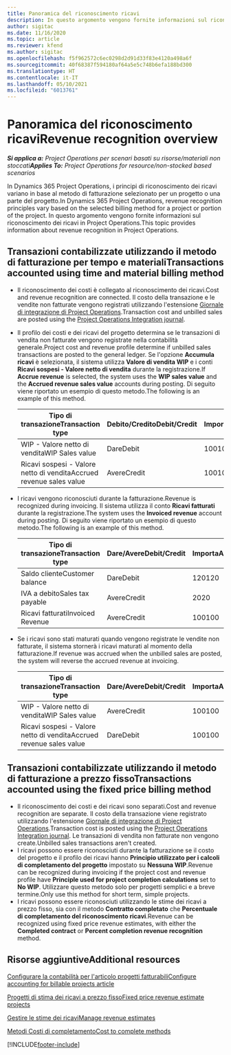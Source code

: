 ```yaml
---
title: Panoramica del riconoscimento ricavi
description: In questo argomento vengono fornite informazioni sul riconoscimento dei ricavi in Project Operations.
author: sigitac
ms.date: 11/16/2020
ms.topic: article
ms.reviewer: kfend
ms.author: sigitac
ms.openlocfilehash: f5f962572c6ec0298d2d91d33f83e4120a498a6f
ms.sourcegitcommit: 40f68387f594180af64a5e5c748b6efa188bd300
ms.translationtype: HT
ms.contentlocale: it-IT
ms.lasthandoff: 05/10/2021
ms.locfileid: "6013761"
---
```

# <a name="revenue-recognition-overview"></a><span data-ttu-id="cbe9e-103">Panoramica del riconoscimento ricavi</span><span class="sxs-lookup"><span data-stu-id="cbe9e-103">Revenue recognition overview</span></span>

<span data-ttu-id="cbe9e-104">_**Si applica a:** Project Operations per scenari basati su risorse/materiali non stoccati_</span><span class="sxs-lookup"><span data-stu-id="cbe9e-104">_**Applies To:** Project Operations for resource/non-stocked based scenarios_</span></span>

<span data-ttu-id="cbe9e-105">In Dynamics 365 Project Operations, i principi di riconoscimento dei ricavi variano in base al metodo di fatturazione selezionato per un progetto o una parte del progetto.</span><span class="sxs-lookup"><span data-stu-id="cbe9e-105">In Dynamics 365 Project Operations, revenue recognition principles vary based on the selected billing method for a project or portion of the project.</span></span> <span data-ttu-id="cbe9e-106">In questo argomento vengono fornite informazioni sul riconoscimento dei ricavi in Project Operations.</span><span class="sxs-lookup"><span data-stu-id="cbe9e-106">This topic provides information about revenue recognition in Project Operations.</span></span>

## <a name="transactions-accounted-using-time-and-material-billing-method"></a><span data-ttu-id="cbe9e-107">Transazioni contabilizzate utilizzando il metodo di fatturazione per tempo e materiali</span><span class="sxs-lookup"><span data-stu-id="cbe9e-107">Transactions accounted using time and material billing method</span></span>

- <span data-ttu-id="cbe9e-108">Il riconoscimento dei costi è collegato al riconoscimento dei ricavi.</span><span class="sxs-lookup"><span data-stu-id="cbe9e-108">Cost and revenue recognition are connected.</span></span> <span data-ttu-id="cbe9e-109">Il costo della transazione e le vendite non fatturate vengono registrati utilizzando l'estensione [Giornale di integrazione di Project Operations](../project-accounting/project-operations-integration-journal.md).</span><span class="sxs-lookup"><span data-stu-id="cbe9e-109">Transaction cost and unbilled sales are posted using the [Project Operations Integration journal](../project-accounting/project-operations-integration-journal.md).</span></span>
- <span data-ttu-id="cbe9e-110">Il profilo dei costi e dei ricavi del progetto determina se le transazioni di vendita non fatturate vengono registrate nella contabilità generale.</span><span class="sxs-lookup"><span data-stu-id="cbe9e-110">Project cost and revenue profile determine if unbilled sales transactions are posted to the general ledger.</span></span> <span data-ttu-id="cbe9e-111">Se l'opzione **Accumula ricavi** è selezionata, il sistema utilizza **Valore di vendita WIP** e i conti **Ricavi sospesi - Valore netto di vendita** durante la registrazione.</span><span class="sxs-lookup"><span data-stu-id="cbe9e-111">If **Accrue revenue** is selected, the system uses the **WIP sales value** and the **Accrued revenue sales value** accounts during posting.</span></span> <span data-ttu-id="cbe9e-112">Di seguito viene riportato un esempio di questo metodo.</span><span class="sxs-lookup"><span data-stu-id="cbe9e-112">The following is an example of this method.</span></span>  

  | <span data-ttu-id="cbe9e-113">Tipo di transazione</span><span class="sxs-lookup"><span data-stu-id="cbe9e-113">Transaction type</span></span> | <span data-ttu-id="cbe9e-114">Debito/Credito</span><span class="sxs-lookup"><span data-stu-id="cbe9e-114">Debit/Credit</span></span> | <span data-ttu-id="cbe9e-115">Importa</span><span class="sxs-lookup"><span data-stu-id="cbe9e-115">Amount</span></span> |
  | --- | --- | --- |
  | <span data-ttu-id="cbe9e-116">WIP - Valore netto di vendita</span><span class="sxs-lookup"><span data-stu-id="cbe9e-116">WIP Sales value</span></span> | <span data-ttu-id="cbe9e-117">Dare</span><span class="sxs-lookup"><span data-stu-id="cbe9e-117">Debit</span></span> | <span data-ttu-id="cbe9e-118">100</span><span class="sxs-lookup"><span data-stu-id="cbe9e-118">100</span></span> |
  | <span data-ttu-id="cbe9e-119">Ricavi sospesi - Valore netto di vendita</span><span class="sxs-lookup"><span data-stu-id="cbe9e-119">Accrued revenue sales value</span></span> | <span data-ttu-id="cbe9e-120">Avere</span><span class="sxs-lookup"><span data-stu-id="cbe9e-120">Credit</span></span> | <span data-ttu-id="cbe9e-121">100</span><span class="sxs-lookup"><span data-stu-id="cbe9e-121">100</span></span> |

- <span data-ttu-id="cbe9e-122">I ricavi vengono riconosciuti durante la fatturazione.</span><span class="sxs-lookup"><span data-stu-id="cbe9e-122">Revenue is recognized during invoicing.</span></span> <span data-ttu-id="cbe9e-123">Il sistema utilizza il conto **Ricavi fatturati** durante la registrazione.</span><span class="sxs-lookup"><span data-stu-id="cbe9e-123">The system uses the **Invoiced revenue** account during posting.</span></span> <span data-ttu-id="cbe9e-124">Di seguito viene riportato un esempio di questo metodo.</span><span class="sxs-lookup"><span data-stu-id="cbe9e-124">The following is an example of this method.</span></span>  

  | <span data-ttu-id="cbe9e-125">Tipo di transazione</span><span class="sxs-lookup"><span data-stu-id="cbe9e-125">Transaction type</span></span> | <span data-ttu-id="cbe9e-126">Dare/Avere</span><span class="sxs-lookup"><span data-stu-id="cbe9e-126">Debit/Credit</span></span> | <span data-ttu-id="cbe9e-127">Importa</span><span class="sxs-lookup"><span data-stu-id="cbe9e-127">Amount</span></span> |
  | --- | --- | --- |
  | <span data-ttu-id="cbe9e-128">Saldo cliente</span><span class="sxs-lookup"><span data-stu-id="cbe9e-128">Customer balance</span></span> | <span data-ttu-id="cbe9e-129">Dare</span><span class="sxs-lookup"><span data-stu-id="cbe9e-129">Debit</span></span> | <span data-ttu-id="cbe9e-130">120</span><span class="sxs-lookup"><span data-stu-id="cbe9e-130">120</span></span> |
  | <span data-ttu-id="cbe9e-131">IVA a debito</span><span class="sxs-lookup"><span data-stu-id="cbe9e-131">Sales tax payable</span></span> | <span data-ttu-id="cbe9e-132">Avere</span><span class="sxs-lookup"><span data-stu-id="cbe9e-132">Credit</span></span> | <span data-ttu-id="cbe9e-133">20</span><span class="sxs-lookup"><span data-stu-id="cbe9e-133">20</span></span> |
  | <span data-ttu-id="cbe9e-134">Ricavi fatturati</span><span class="sxs-lookup"><span data-stu-id="cbe9e-134">Invoiced Revenue</span></span> | <span data-ttu-id="cbe9e-135">Avere</span><span class="sxs-lookup"><span data-stu-id="cbe9e-135">Credit</span></span> | <span data-ttu-id="cbe9e-136">100</span><span class="sxs-lookup"><span data-stu-id="cbe9e-136">100</span></span> |

- <span data-ttu-id="cbe9e-137">Se i ricavi sono stati maturati quando vengono registrate le vendite non fatturate, il sistema stornerà i ricavi maturati al momento della fatturazione.</span><span class="sxs-lookup"><span data-stu-id="cbe9e-137">If revenue was accrued when the unbilled sales are posted, the system will reverse the accrued revenue at invoicing.</span></span>

  | <span data-ttu-id="cbe9e-138">Tipo di transazione</span><span class="sxs-lookup"><span data-stu-id="cbe9e-138">Transaction type</span></span> | <span data-ttu-id="cbe9e-139">Dare/Avere</span><span class="sxs-lookup"><span data-stu-id="cbe9e-139">Debit/Credit</span></span> | <span data-ttu-id="cbe9e-140">Importa</span><span class="sxs-lookup"><span data-stu-id="cbe9e-140">Amount</span></span> |
  | --- | --- | --- |
  | <span data-ttu-id="cbe9e-141">WIP - Valore netto di vendita</span><span class="sxs-lookup"><span data-stu-id="cbe9e-141">WIP Sales value</span></span> | <span data-ttu-id="cbe9e-142">Avere</span><span class="sxs-lookup"><span data-stu-id="cbe9e-142">Credit</span></span> | <span data-ttu-id="cbe9e-143">100</span><span class="sxs-lookup"><span data-stu-id="cbe9e-143">100</span></span> |
  | <span data-ttu-id="cbe9e-144">Ricavi sospesi - Valore netto di vendita</span><span class="sxs-lookup"><span data-stu-id="cbe9e-144">Accrued revenue sales value</span></span> | <span data-ttu-id="cbe9e-145">Dare</span><span class="sxs-lookup"><span data-stu-id="cbe9e-145">Debit</span></span> | <span data-ttu-id="cbe9e-146">100</span><span class="sxs-lookup"><span data-stu-id="cbe9e-146">100</span></span> |

## <a name="transactions-accounted-using-the-fixed-price-billing-method"></a><span data-ttu-id="cbe9e-147">Transazioni contabilizzate utilizzando il metodo di fatturazione a prezzo fisso</span><span class="sxs-lookup"><span data-stu-id="cbe9e-147">Transactions accounted using the fixed price billing method</span></span>

- <span data-ttu-id="cbe9e-148">Il riconoscimento dei costi e dei ricavi sono separati.</span><span class="sxs-lookup"><span data-stu-id="cbe9e-148">Cost and revenue recognition are separate.</span></span> <span data-ttu-id="cbe9e-149">Il costo della transazione viene registrato utilizzando l'estensione [Giornale di integrazione di Project Operations](../project-accounting/project-operations-integration-journal.md).</span><span class="sxs-lookup"><span data-stu-id="cbe9e-149">Transaction cost is posted using the [Project Operations Integration journal](../project-accounting/project-operations-integration-journal.md).</span></span> <span data-ttu-id="cbe9e-150">Le transazioni di vendita non fatturate non vengono create.</span><span class="sxs-lookup"><span data-stu-id="cbe9e-150">Unbilled sales transactions aren't created.</span></span>
- <span data-ttu-id="cbe9e-151">I ricavi possono essere riconosciuti durante la fatturazione se il costo del progetto e il profilo dei ricavi hanno **Principio utilizzato per i calcoli di completamento del progetto** impostato su **Nessuna WIP**.</span><span class="sxs-lookup"><span data-stu-id="cbe9e-151">Revenue can be recognized during invoicing if the project cost and revenue profile have **Principle used for project completion calculations** set to **No WIP**.</span></span> <span data-ttu-id="cbe9e-152">Utilizzare questo metodo solo per progetti semplici e a breve termine.</span><span class="sxs-lookup"><span data-stu-id="cbe9e-152">Only use this method for short term, simple projects.</span></span>
- <span data-ttu-id="cbe9e-153">I ricavi possono essere riconosciuti utilizzando le stime dei ricavi a prezzo fisso, sia con il metodo **Contratto completato** che **Percentuale di completamento del riconoscimento ricavi**.</span><span class="sxs-lookup"><span data-stu-id="cbe9e-153">Revenue can be recognized using fixed price revenue estimates, with either the **Completed contract** or **Percent completion revenue recognition** method.</span></span>

## <a name="additional-resources"></a><span data-ttu-id="cbe9e-154">Risorse aggiuntive</span><span class="sxs-lookup"><span data-stu-id="cbe9e-154">Additional resources</span></span>
[<span data-ttu-id="cbe9e-155">Configurare la contabilità per l'articolo progetti fatturabili</span><span class="sxs-lookup"><span data-stu-id="cbe9e-155">Configure accounting for billable projects article</span></span>](../project-accounting/configure-accounting-billable-projects.md)

[<span data-ttu-id="cbe9e-156">Progetti di stima dei ricavi a prezzo fisso</span><span class="sxs-lookup"><span data-stu-id="cbe9e-156">Fixed price revenue estimate projects</span></span>](rev-rec-percentage-completion-method.md)

[<span data-ttu-id="cbe9e-157">Gestire le stime dei ricavi</span><span class="sxs-lookup"><span data-stu-id="cbe9e-157">Manage revenue estimates</span></span>](rev-rec-completed-contract-method.md)

[<span data-ttu-id="cbe9e-158">Metodi Costi di completamento</span><span class="sxs-lookup"><span data-stu-id="cbe9e-158">Cost to complete methods</span></span>](cost-complete-methods.md)


[!INCLUDE[footer-include](../includes/footer-banner.md)]